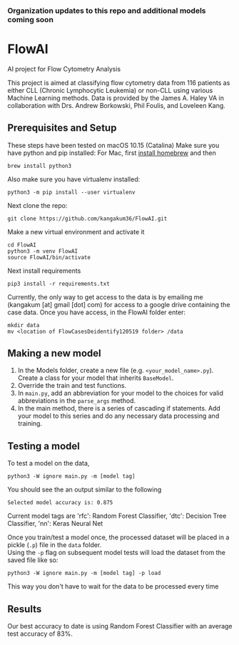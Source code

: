 ### Organization updates to this repo and additional models coming soon

# FlowAI
AI project for Flow Cytometry Analysis </br>

This project is aimed at classifying flow cytometry data from 116 patients as either CLL (Chronic Lymphocytic Leukemia) or non-CLL using various Machine Learning methods.  Data is provided by the James A. Haley VA in collaboration with Drs. Andrew Borkowski, Phil Foulis, and Loveleen Kang.</br>

## Prerequisites and Setup
These steps have been tested on macOS 10.15 (Catalina)
Make sure you have python and pip installed: For Mac, first [install homebrew](https://brew.sh/) and then
```
brew install python3
```
Also make sure you have virtualenv installed: </br>
```
python3 -m pip install --user virtualenv
```

Next clone the repo:</br>
```
git clone https://github.com/kangakum36/FlowAI.git
```
Make a new virtual environment and activate it
```
cd FlowAI
python3 -m venv FlowAI
source FlowAI/bin/activate
```
Next install requirements</br>
```
pip3 install -r requirements.txt
```

Currently, the only way to get access to the data is by emailing me (kangakum [at] gmail [dot] com) for access to a google drive containing the case data.  Once you have access, in the FlowAI folder enter: </br>
```
mkdir data
mv <location of FlowCasesDeidentify120519 folder> /data
```
## Making a new model
1. In the Models folder, create a new file (e.g. `<your_model_name>.py`).  Create a class for your model that inherits `BaseModel`.
2. Override the train and test functions.</br>
3. In `main.py`, add an abbreviation for your model to the choices for valid abbreviations in the `parse_args` method.</br>
4. In the main method, there is a series of cascading if statements.  Add your model to this series and do any necessary data processing and training.

## Testing a model
To test a model on the data, </br>
```
python3 -W ignore main.py -m [model tag]
```
You should see the an output similar to the following
```
Selected model accuracy is: 0.875
```

Current model tags are 'rfc': Random Forest Classifier, 'dtc': Decision Tree Classifier, 'nn': Keras Neural Net

Once you train/test a model once, the processed dataset will be placed in a pickle (`.p`) file in the `data` folder. </br>
Using the `-p` flag on subsequent model tests will load the dataset from the saved file like so:</br>
```
python3 -W ignore main.py -m [model tag] -p load
```
This way you don't have to wait for the data to be processed every time </br>

## Results
Our best accuracy to date is using Random Forest Classifier with an average test accuracy of 83%.
